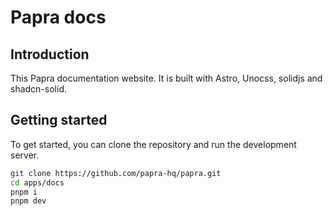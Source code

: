 # Papra docs

## Introduction

This Papra documentation website. It is built with Astro, Unocss, solidjs and shadcn-solid.

## Getting started

To get started, you can clone the repository and run the development server.

```bash
git clone https://github.com/papra-hq/papra.git
cd apps/docs
pnpm i
pnpm dev
```
